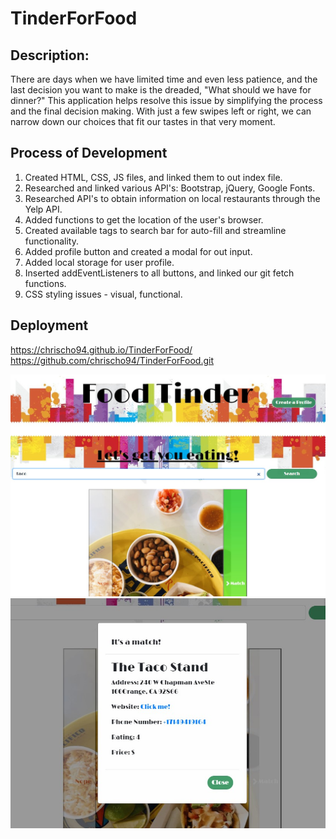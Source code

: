 # TinderForFood

## Description:
There are days when we have limited time and even less patience, and the last decision you want to make is the dreaded, "What should we have for dinner?"  This application helps resolve this issue by simplifying the process and the final decision making.  With just a few swipes left or right, we can narrow down our choices that fit our tastes in that very moment.

## Process of Development
1. Created HTML, CSS, JS files, and linked them to out index file.
2. Researched and linked various API's: Bootstrap, jQuery, Google Fonts.
7. Researched API's to obtain information on local restaurants through the Yelp API.
8. Added functions to get the location of the user's browser.
9. Created available tags to search bar for auto-fill and streamline functionality.
10. Added profile button and created a modal for out input.
11. Added local storage for user profile.
12. Inserted addEventListeners to all buttons, and linked our git fetch functions.
13. CSS styling issues - visual, functional. 


## Deployment

https://chrischo94.github.io/TinderForFood/ <br>
https://github.com/chrischo94/TinderForFood.git

![Food Tinder allows you to select the types of food you may be interested in eating that night.](images/READMEimages/image2z.jpg)
![Food Tinder allows you to select the types of food you may be interested in eating that night.](images/READMEimages/image3z.jpg)